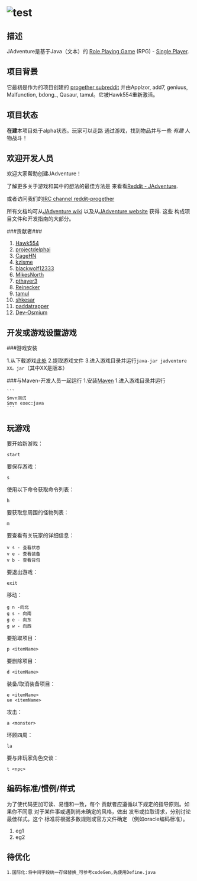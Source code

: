 ![](https://gitee.com/zgn_13200126222/jadventure/raw/master/doc/%E6%B8%B8%E6%88%8F%E6%88%AA%E5%9B%BE/20220824_001.png "test")
==============================================




描述
-------------
JAdventure是基于Java（文本）的
[Role Playing Game](http://en.wikipedia.org/wiki/Role-playing_game) (RPG) -
[Single Player](http://en.wikipedia.org/wiki/Role-playing_game#Single-player).




项目背景
-------------
它最初是作为的项目创建的
[progether subreddit](http://www.reddit.com/r/progether)
并由Applzor, add7, geniuus, Malfunction, bdong\_, Qasaur, tamul。它被Hawk554重新激活。



项目状态
--------------
**在建**本项目处于alpha状态。玩家可以走路
通过游戏，找到物品并与一些 _有趣_ 人物战斗！



欢迎开发人员
----------------------
欢迎大家帮助创建JAdventure！

了解更多关于游戏和其中的想法的最佳方法是
来看看[Reddit - JAdventure](https://www.reddit.com/search?q=jadventure).

或者访问我们的[IRC channel reddit-progether](http://webchat.freenode.net/?channels=reddit-progether&uio=d4)

所有文档均可从[JAdventure wiki](https://github.com/progether/JAdventure/wiki)
以及从[JAdventure website](https://progether.github.io/JAdventure) 获得. 这些
构成项目文件和开发指南的大部分。

###贡献者###
 1. [Hawk554](https://github.com/hawk554)
 1. [projectdelphai](https://github.com/projectdelphai)
 1. [CageHN](https://github.com/CageHN)
 1. [kzisme](https://github.com/kzisme)
 1. [blackwolf12333](https://github.com/blackwolf12333)
 1. [MikesNorth](https://github.com/mikesnorth)
 1. [pthayer3](https://github.com/pthayer3)
 1. [Reinecker](https://github.com/reinecker)
 1. [tamul](https://github.com/tamul)
 1. [shkesar](https://github.com/shkesar)
 1. [paddatrapper](https://github.com/paddatrapper)
 1. [Dev-Osmium](https://github.com/Dev-Osmium)


开发或游戏设置游戏
-----------------------------------------------

###游戏安装

1.从下载游戏[此处](https://github.com/Progether/JAdventure/releases)
2.提取游戏文件
3.进入游戏目录并运行`java-jar jadventure XX。jar`（其中XX是版本）

###与Maven-开发人员一起运行
1.安装[Maven](http://maven.apache.com)
1.进入游戏目录并运行

    ```
    $mvn测试
    $mvn exec:java
    ```

玩游戏
----------------
要开始新游戏：

	start
要保存游戏：

	s
使用以下命令获取命令列表：

	h
要获取您周围的怪物列表：

	m
要查看有关玩家的详细信息：

	v s - 查看状态
    v e - 查看装备
    v b - 查看背包
要退出游戏：

	exit
移动：

	g n -向北
	g s - 向南
	g e - 向东
	g w - 向西
要拾取项目：

	p <itemName>
要删除项目：

	d <itemName>
装备/取消装备项目：

	e <itemName>
    ue <itemName>
攻击：

	a <monster>
环顾四周：

	la
要与非玩家角色交谈：

	t <npc>



编码标准/惯例/样式
--------------------------------
为了使代码更加可读、易懂和一致，每个
贡献者应遵循以下规定的指导原则。如果你不同意
对于某件事或遇到尚未确定的风格，做出
发布或拉取请求，分别讨论最佳样式。这个
标准将根据多数规则或官方文件确定
（例如oracle编码标准）。

 1. eg1
 1. eg2 

待优化
--------------------------------
    1.国际化:将中间字段统一存储替换_可参考codeGen,先使用Define.java
